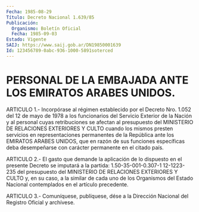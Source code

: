 ```yaml
---
Fecha: 1985-08-29
Título: Decreto Nacional 1.639/85
Publicación:
  Organismo: Boletín Oficial
  Fecha: 1985-09-03
Estado: Vigente
SAIJ: https://www.saij.gob.ar/DN19850001639
Id: 123456789-0abc-936-1000-5891soterced
---
```

# PERSONAL DE LA EMBAJADA ANTE LOS EMIRATOS ARABES UNIDOS.

<a id="1"></a>
ARTICULO  1.-  Incorpórase  al  régimen  establecido por el Decreto Nro. 1.052 del 12 de mayo de 1978 a los funcionarios  del  Servicio Exterior  de la Nación y al personal cuyas retribuciones se afectan al presupuesto  del  MINISTERIO  DE  RELACIONES  EXTERIORES Y CULTO cuando los mismos presten servicios en representaciones permanentes  de la República ante los EMIRATOS ARABES  UNIDOS,  que en  razón  de  sus  funciones  específicas  deba  desempeñarse  con carácter permanente en el citado país.

<a id="2"></a>
ARTICULO  2.- El gasto que demande la aplicación de lo dispuesto en el presente  Decreto  se imputará a la partida: 1.50-35-001-0.307-1 12-1223-235  del  presupuesto    del    MINISTERIO   DE  RELACIONES EXTERIORES Y CULTO y, en su caso, a la similar de cada  uno  de los Organismos    del  Estado  Nacional  contemplados  en  el  artículo precedente.

<a id="3"></a>
ARTICULO  3.- Comuníquese, publíquese, dése a la Dirección Nacional del Registro Oficial y archívese.